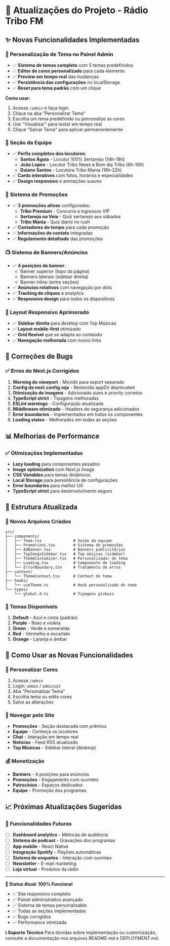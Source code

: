 # 🚀 Atualizações do Projeto - Rádio Tribo FM

## ✨ Novas Funcionalidades Implementadas

### 🎨 **Personalização de Tema no Painel Admin**
- ✅ **Sistema de temas completo** com 5 temas predefinidos
- ✅ **Editor de cores personalizado** para cada elemento
- ✅ **Preview em tempo real** das mudanças
- ✅ **Persistência das configurações** no localStorage
- ✅ **Reset para tema padrão** com um clique

**Como usar:**
1. Acesse `/admin` e faça login
2. Clique na aba "Personalizar Tema"
3. Escolha um tema predefinido ou personalize as cores
4. Use "Visualizar" para testar em tempo real
5. Clique "Salvar Tema" para aplicar permanentemente

### 👥 **Seção da Equipe**
- ✅ **Perfis completos dos locutores**:
  - **Santos Águia** - Locutor 100% Sertanejo (14h-18h)
  - **João Lopes** - Locutor Tribo News e Bom dia Tribo (6h-10h)
  - **Daiane Santos** - Locutora Tribo Mania (18h-22h)
- ✅ **Cards interativos** com fotos, horários e especialidades
- ✅ **Design responsivo** e animações suaves

### 🎁 **Sistema de Promoções**
- ✅ **3 promoções ativas** configuradas:
  - **Tribo Premium** - Concorra a ingressos VIP
  - **Sertanejo na Veia** - Quiz sertanejo aos sábados
  - **Tribo Mania** - Quiz diário no rush
- ✅ **Contadores de tempo** para cada promoção
- ✅ **Informações de contato** integradas
- ✅ **Regulamento detalhado** das promoções

### 📺 **Sistema de Banners/Anúncios**
- ✅ **4 posições de banner**:
  - Banner superior (topo da página)
  - Banners laterais (sidebar direita)
  - Banner inline (entre seções)
- ✅ **Anúncios rotativos** com navegação por dots
- ✅ **Tracking de cliques** e analytics
- ✅ **Responsive design** para todos os dispositivos

### 📱 **Layout Responsivo Aprimorado**
- ✅ **Sidebar direita** para desktop com Top Músicas
- ✅ **Layout mobile-first** otimizado
- ✅ **Grid flexível** que se adapta ao conteúdo
- ✅ **Navegação melhorada** com novos links

## 🔧 **Correções de Bugs**

### ✅ **Erros do Next.js Corrigidos**
1. **Warning do viewport** - Movido para export separado
2. **Config do next.config.mjs** - Removido appDir deprecated
3. **Otimização de imagens** - Adicionado sizes e priority corretos
4. **TypeScript strict** - Tipagens melhoradas
5. **ESLint warnings** - Configuração atualizada
6. **Middleware otimizado** - Headers de segurança adicionados
7. **Error boundaries** - Implementados em todos os componentes
8. **Loading states** - Melhorados em todas as seções

## 📊 **Melhorias de Performance**

### ✅ **Otimizações Implementadas**
- **Lazy loading** para componentes pesados
- **Image optimization** com Next.js Image
- **CSS Variables** para temas dinâmicos
- **Local Storage** para persistência de configurações
- **Error boundaries** para melhor UX
- **TypeScript strict** para desenvolvimento seguro

## 🎯 **Estrutura Atualizada**

### 📁 **Novos Arquivos Criados**
```
src/
├── components/
│   ├── Team.tsx              # Seção da equipe
│   ├── Promotions.tsx        # Sistema de promoções
│   ├── AdBanner.tsx          # Banners publicitários
│   ├── TopSongsSidebar.tsx   # Top músicas (sidebar)
│   ├── ThemeCustomizer.tsx   # Personalizador de tema
│   ├── Loading.tsx           # Componente de loading
│   └── ErrorBoundary.tsx     # Tratamento de erros
├── context/
│   └── ThemeContext.tsx      # Context do tema
├── hooks/
│   └── useTheme.ts           # Hook personalizado do tema
└── types/
    └── global.d.ts           # Tipagens globais
```

### 🎨 **Temas Disponíveis**
1. **Default** - Azul e cinza (padrão)
2. **Purple** - Roxo e violeta
3. **Green** - Verde e esmeralda
4. **Red** - Vermelho e escarlate
5. **Orange** - Laranja e âmbar

## 🚀 **Como Usar as Novas Funcionalidades**

### 🎨 **Personalizar Cores**
1. Acesse `/admin`
2. Login: `admin` / `admin123`
3. Aba "Personalizar Tema"
4. Escolha tema ou edite cores
5. Salve as alterações

### 📱 **Navegar pelo Site**
- **Promoções** - Seção destacada com prêmios
- **Equipe** - Conheça os locutores
- **Chat** - Interação em tempo real
- **Notícias** - Feed RSS atualizado
- **Top Músicas** - Sidebar lateral (desktop)

### 💰 **Monetização**
- **Banners** - 4 posições para anúncios
- **Promoções** - Engajamento com ouvintes
- **Patrocínios** - Espaços dedicados
- **Equipe** - Promoção dos programas

## 📈 **Próximas Atualizações Sugeridas**

### 🔮 **Funcionalidades Futuras**
- [ ] **Dashboard analytics** - Métricas de audiência
- [ ] **Sistema de podcast** - Gravações dos programas
- [ ] **App mobile** - React Native
- [ ] **Integração Spotify** - Playlists automáticas
- [ ] **Sistema de enquetes** - Interação com ouvintes
- [ ] **Newsletter** - E-mail marketing
- [ ] **Loja virtual** - Produtos da rádio

---

**🎯 Status Atual: 100% Funcional**
- ✅ Site responsivo completo
- ✅ Painel administrativo avançado
- ✅ Sistema de temas personalizable
- ✅ Todas as seções implementadas
- ✅ Bugs corrigidos
- ✅ Performance otimizada

**📞 Suporte Técnico**
Para dúvidas sobre implementação ou customização, consulte a documentação nos arquivos README.md e DEPLOYMENT.md.